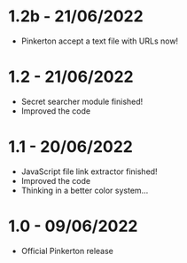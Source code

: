 # 1.2b - 21/06/2022
- Pinkerton accept a text file with URLs now!

# 1.2 - 21/06/2022
- Secret searcher module finished!
- Improved the code

# 1.1 - 20/06/2022
- JavaScript file link extractor finished!
- Improved the code
- Thinking in a better color system...

# 1.0 - 09/06/2022
- Official Pinkerton release